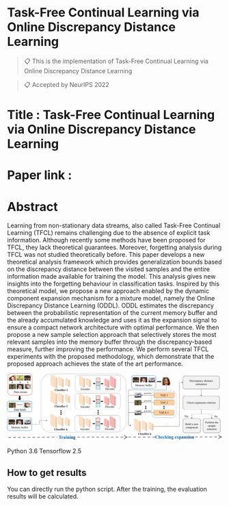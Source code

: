 # Task-Free Continual Learning via Online Discrepancy Distance Learning

>📋 This is the implementation of Task-Free Continual Learning via Online Discrepancy Distance Learning

>📋 Accepted by NeurIPS 2022

# Title : Task-Free Continual Learning via Online Discrepancy Distance Learning

# Paper link : 


# Abstract

Learning from non-stationary data streams, also called Task-Free Continual Learning (TFCL) remains challenging due to the absence of explicit task information. Although recently some methods have been proposed for TFCL, they lack theoretical guarantees. Moreover, forgetting analysis during TFCL was not studied theoretically before. This paper develops a new theoretical analysis framework which provides generalization bounds based on the discrepancy distance between the visited samples and the entire information made available for training the model. This analysis gives new insights into the forgetting behaviour in classification tasks. Inspired by this theoretical model, we propose a new approach enabled by the dynamic component expansion mechanism for a mixture model, namely the Online Discrepancy Distance Learning (ODDL). ODDL estimates the discrepancy between the probabilistic representation of the current memory buffer and the already accumulated knowledge and uses it as the expansion signal to ensure a compact network architecture with optimal performance. We then propose a new sample selection approach that selectively stores the most relevant samples into the memory buffer through the discrepancy-based measure, further improving the performance. We perform several TFCL experiments with the proposed methodology, which demonstrate that the proposed approach achieves the state of the art performance.

![image](https://github.com/dtuzi123/ODDL/blob/main/ODDL_newStructure.png)



Python 3.6
Tensorflow 2.5

## How to get results

You can directly run the python script. After the training, the evaluation results will be calculated.
 
